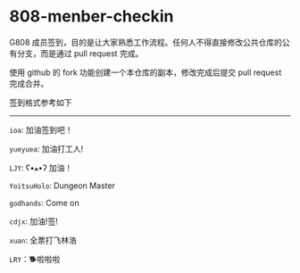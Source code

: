 # 808-menber-checkin

G808 成员签到，目的是让大家熟悉工作流程。任何人不得直接修改公共仓库的公有分支，而是通过 pull request 完成。

使用 github 的 fork 功能创建一个本仓库的副本，修改完成后提交 pull request 完成合并。

签到格式参考如下

---

`ioa`: 加油签到吧！

`yueyuea`: 加油打工人!

`LJY`: ʕ•ﻌ•ʔ 加油！

`YoitsuHolo`: Dungeon Master

`godhands`: Come on

`cdjx`: 加油!签!

`xuan`: 全票打飞林浩

`LRY`：🐕啦啦啦
